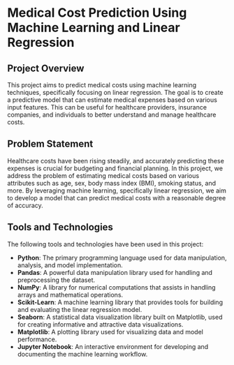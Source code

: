 # Medical Cost Prediction Using Machine Learning and Linear Regression

## Project Overview

This project aims to predict medical costs using machine learning techniques, specifically focusing on linear regression. The goal is to create a predictive model that can estimate medical expenses based on various input features. This can be useful for healthcare providers, insurance companies, and individuals to better understand and manage healthcare costs.

## Problem Statement

Healthcare costs have been rising steadily, and accurately predicting these expenses is crucial for budgeting and financial planning. In this project, we address the problem of estimating medical costs based on various attributes such as age, sex, body mass index (BMI), smoking status, and more. By leveraging machine learning, specifically linear regression, we aim to develop a model that can predict medical costs with a reasonable degree of accuracy.

## Tools and Technologies

The following tools and technologies have been used in this project:

- **Python**: The primary programming language used for data manipulation, analysis, and model implementation.
- **Pandas**: A powerful data manipulation library used for handling and preprocessing the dataset.
- **NumPy**: A library for numerical computations that assists in handling arrays and mathematical operations.
- **Scikit-Learn**: A machine learning library that provides tools for building and evaluating the linear regression model.
- **Seaborn**: A statistical data visualization library built on Matplotlib, used for creating informative and attractive data visualizations.
- **Matplotlib**: A plotting library used for visualizing data and model performance.
- **Jupyter Notebook**: An interactive environment for developing and documenting the machine learning workflow.

